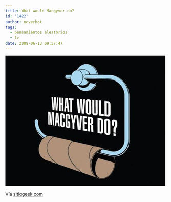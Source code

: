 ```yaml
---
title: What would Macgyver do?
id: '1422'
author: neverbot
tags:
  - pensamientos aleatorios
  - tv
date: 2009-06-13 09:57:47
---
```


![What would Macgyver do?](./what-would-macgyver-do/what_would_macgyver_do.jpg "What would Macgyver do?")

Vía [sitiogeek.com](http://www.sitiogeek.com/macgyver/)
